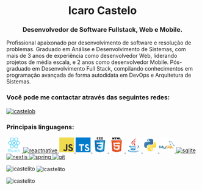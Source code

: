 <h1 align="center">Icaro Castelo</h1>
<h3 align="center">Desenvolvedor de Software Fullstack, Web e Mobile.</h3>

Profissional apaixonado por desenvolvimento de software e resolução de problemas. Graduado em Análise e Desenvolvimento de Sistemas, com mais de 3 anos de experiência como desenvolvedor Web, liderando projetos de média escala, e 2 anos como desenvolvedor Mobile. Pós-graduado em Desenvolvimento Full Stack, compilando conhecimentos em programação avançada de forma autodidata em DevOps e Arquitetura de Sistemas.


<h3 align="left">Você pode me contactar através das seguintes redes:</h3>
<p align="left">
<a href="https://linkedin.com/in/icastelob" target="blank"><img align="center" src="https://raw.githubusercontent.com/rahuldkjain/github-profile-readme-generator/master/src/images/icons/Social/linked-in-alt.svg" alt="icastelob" height="30" width="40" /></a>

</p>

<h3 align="left">Principais linguagens:</h3>
<p align="left">
        <a href="https://reactjs.org/" target="_blank" rel="noreferrer">
            <img src="https://raw.githubusercontent.com/devicons/devicon/master/icons/react/react-original-wordmark.svg" alt="react" width="40" height="40" />
        </a>
        <a href="https://reactnative.dev/" target="_blank" rel="noreferrer">
                <img src="https://reactnative.dev/img/header_logo.svg" alt="reactnative" width="40" height="40" />
        </a>
        <a href="https://developer.mozilla.org/en-US/docs/Web/JavaScript" target="_blank" rel="noreferrer">
                <img src="https://raw.githubusercontent.com/devicons/devicon/master/icons/javascript/javascript-original.svg" alt="javascript" width="40" height="40" />
        </a>
                <a href="https://www.typescriptlang.org/" target="_blank" rel="noreferrer">
            <img src="https://raw.githubusercontent.com/devicons/devicon/master/icons/typescript/typescript-original.svg" alt="typescript" width="40" height="40" />
        </a>
        <a href="https://www.w3schools.com/css/" target="_blank" rel="noreferrer">
            <img src="https://raw.githubusercontent.com/devicons/devicon/master/icons/css3/css3-original-wordmark.svg" alt="css3" width="40" height="40" />
        </a>
        <a href="https://www.w3.org/html/" target="_blank" rel="noreferrer">
                <img src="https://raw.githubusercontent.com/devicons/devicon/master/icons/html5/html5-original-wordmark.svg" alt="html5" width="40" height="40" />
        </a>
        <a href="https://www.java.com" target="_blank" rel="noreferrer">
                <img src="https://raw.githubusercontent.com/devicons/devicon/master/icons/java/java-original.svg" alt="java" width="40" height="40" />
        </a>
        <a href="https://www.python.org" target="_blank" rel="noreferrer">
                <img src="https://raw.githubusercontent.com/devicons/devicon/master/icons/python/python-original.svg" alt="python" width="40" height="40" />
        </a>
        <a href="https://www.mysql.com/" target="_blank" rel="noreferrer">
                <img src="https://raw.githubusercontent.com/devicons/devicon/master/icons/mysql/mysql-original-wordmark.svg" alt="mysql" width="40" height="40" />
        </a>
        <a href="https://www.sqlite.org/" target="_blank" rel="noreferrer">
                <img src="https://www.vectorlogo.zone/logos/sqlite/sqlite-icon.svg" alt="sqlite" width="40" height="40" />
        </a>
        <a href="https://nextjs.org/" target="_blank" rel="noreferrer">
                <img src="https://cdn.worldvectorlogo.com/logos/nextjs-2.svg" alt="nextjs" width="40" height="40" />
        </a>
        <a href="https://spring.io/" target="_blank" rel="noreferrer">
                <img src="https://www.vectorlogo.zone/logos/springio/springio-icon.svg" alt="spring" width="40" height="40" />
        </a>
        <a href="https://git-scm.com/" target="_blank" rel="noreferrer">
            <img src="https://www.vectorlogo.zone/logos/git-scm/git-scm-icon.svg" alt="git" width="40" height="40" />
        </a>
    </p>
    
    
<p><img align="left" src="https://github-readme-stats.vercel.app/api/top-langs?username=icastelito&show_icons=true&theme=tokyonight&locale=pt-br&layout=compact" alt="icastelito" /></p>

<p>&nbsp;<img align="center" src="https://github-readme-stats.vercel.app/api?username=icastelito&show_icons=true&theme=tokyonight&locale=pt-br" alt="icastelito" /></p>

<p align="left"> <img src="https://komarev.com/ghpvc/?username=icastelito&label=Profile%20views&color=610eb4&style=flat" alt="icastelito" /> </p>
